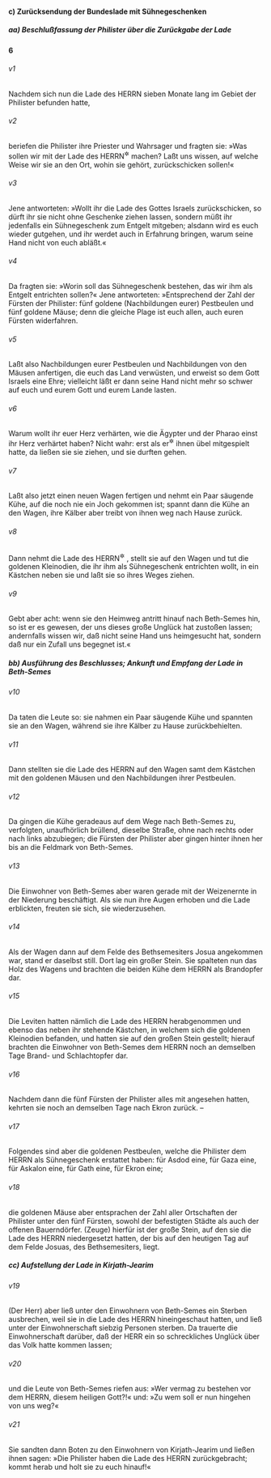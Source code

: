 #### c) Zurücksendung der Bundeslade mit Sühnegeschenken

##### aa) Beschlußfassung der Philister über die Zurückgabe der Lade

__6__

###### v1
Nachdem sich nun die Lade des HERRN sieben Monate lang im Gebiet der Philister befunden hatte,

###### v2
beriefen die Philister ihre Priester und Wahrsager und fragten sie: »Was sollen wir mit der Lade des HERRN<sup title="= des Gottes Israels">&#x2732;</sup>
 machen? Laßt uns wissen, auf welche Weise wir sie an den Ort, wohin sie gehört, zurückschicken sollen!«

###### v3
Jene antworteten: »Wollt ihr die Lade des Gottes Israels zurückschicken, so dürft ihr sie nicht ohne Geschenke ziehen lassen, sondern müßt ihr jedenfalls ein Sühnegeschenk zum Entgelt mitgeben; alsdann wird es euch wieder gutgehen, und ihr werdet auch in Erfahrung bringen, warum seine Hand nicht von euch abläßt.«

###### v4
Da fragten sie: »Worin soll das Sühnegeschenk bestehen, das wir ihm als Entgelt entrichten sollen?« Jene antworteten: »Entsprechend der Zahl der Fürsten der Philister: fünf goldene (Nachbildungen eurer) Pestbeulen und fünf goldene Mäuse; denn die gleiche Plage ist euch allen, auch euren Fürsten widerfahren.

###### v5
Laßt also Nachbildungen eurer Pestbeulen und Nachbildungen von den Mäusen anfertigen, die euch das Land verwüsten, und erweist so dem Gott Israels eine Ehre; vielleicht läßt er dann seine Hand nicht mehr so schwer auf euch und eurem Gott und eurem Lande lasten.

###### v6
Warum wollt ihr euer Herz verhärten, wie die Ägypter und der Pharao einst ihr Herz verhärtet haben? Nicht wahr: erst als er<sup title="d.h. Gott">&#x2732;</sup>
 ihnen übel mitgespielt hatte, da ließen sie sie ziehen, und sie durften gehen.

###### v7
Laßt also jetzt einen neuen Wagen fertigen und nehmt ein Paar säugende Kühe, auf die noch nie ein Joch gekommen ist; spannt dann die Kühe an den Wagen, ihre Kälber aber treibt von ihnen weg nach Hause zurück.

###### v8
Dann nehmt die Lade des HERRN<sup title="= des Gottes Israels">&#x2732;</sup>
, stellt sie auf den Wagen und tut die goldenen Kleinodien, die ihr ihm als Sühnegeschenk entrichten wollt, in ein Kästchen neben sie und laßt sie so ihres Weges ziehen.

###### v9
Gebt aber acht: wenn sie den Heimweg antritt hinauf nach Beth-Semes hin, so ist er es gewesen, der uns dieses große Unglück hat zustoßen lassen; andernfalls wissen wir, daß nicht seine Hand uns heimgesucht hat, sondern daß nur ein Zufall uns begegnet ist.«

##### bb) Ausführung des Beschlusses; Ankunft und Empfang der Lade in Beth-Semes


###### v10
Da taten die Leute so: sie nahmen ein Paar säugende Kühe und spannten sie an den Wagen, während sie ihre Kälber zu Hause zurückbehielten.

###### v11
Dann stellten sie die Lade des HERRN auf den Wagen samt dem Kästchen mit den goldenen Mäusen und den Nachbildungen ihrer Pestbeulen.

###### v12
Da gingen die Kühe geradeaus auf dem Wege nach Beth-Semes zu, verfolgten, unaufhörlich brüllend, dieselbe Straße, ohne nach rechts oder nach links abzubiegen; die Fürsten der Philister aber gingen hinter ihnen her bis an die Feldmark von Beth-Semes.


###### v13
Die Einwohner von Beth-Semes aber waren gerade mit der Weizenernte in der Niederung beschäftigt. Als sie nun ihre Augen erhoben und die Lade erblickten, freuten sie sich, sie wiederzusehen.

###### v14
Als der Wagen dann auf dem Felde des Bethsemesiters Josua angekommen war, stand er daselbst still. Dort lag ein großer Stein. Sie spalteten nun das Holz des Wagens und brachten die beiden Kühe dem HERRN als Brandopfer dar.

###### v15
Die Leviten hatten nämlich die Lade des HERRN herabgenommen und ebenso das neben ihr stehende Kästchen, in welchem sich die goldenen Kleinodien befanden, und hatten sie auf den großen Stein gestellt; hierauf brachten die Einwohner von Beth-Semes dem HERRN noch an demselben Tage Brand- und Schlachtopfer dar.

###### v16
Nachdem dann die fünf Fürsten der Philister alles mit angesehen hatten, kehrten sie noch an demselben Tage nach Ekron zurück. –

###### v17
Folgendes sind aber die goldenen Pestbeulen, welche die Philister dem HERRN als Sühnegeschenk erstattet haben: für Asdod eine, für Gaza eine, für Askalon eine, für Gath eine, für Ekron eine;

###### v18
die goldenen Mäuse aber entsprachen der Zahl aller Ortschaften der Philister unter den fünf Fürsten, sowohl der befestigten Städte als auch der offenen Bauerndörfer. (Zeuge) hierfür ist der große Stein, auf den sie die Lade des HERRN niedergesetzt hatten, der bis auf den heutigen Tag auf dem Felde Josuas, des Bethsemesiters, liegt.

##### cc) Aufstellung der Lade in Kirjath-Jearim


###### v19
(Der Herr) aber ließ unter den Einwohnern von Beth-Semes ein Sterben ausbrechen, weil sie in die Lade des HERRN hineingeschaut hatten, und ließ unter der Einwohnerschaft siebzig Personen sterben. Da trauerte die Einwohnerschaft darüber, daß der HERR ein so schreckliches Unglück über das Volk hatte kommen lassen;

###### v20
und die Leute von Beth-Semes riefen aus: »Wer vermag zu bestehen vor dem HERRN, diesem heiligen Gott?!« und: »Zu wem soll er nun hingehen von uns weg?«

###### v21
Sie sandten dann Boten zu den Einwohnern von Kirjath-Jearim und ließen ihnen sagen: »Die Philister haben die Lade des HERRN zurückgebracht; kommt herab und holt sie zu euch hinauf!«